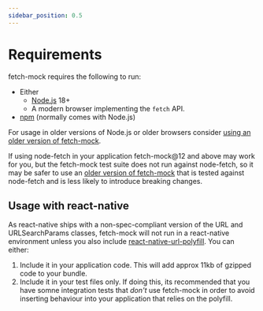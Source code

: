 ```yaml
---
sidebar_position: 0.5
---
```


# Requirements

fetch-mock requires the following to run:

- Either
  - [Node.js](https://Node.js.org/) 18+
  - A modern browser implementing the `fetch` API.
- [npm](https://www.npmjs.com/package/npm) (normally comes with Node.js)

For usage in older versions of Node.js or older browsers consider [using an older version of fetch-mock](/fetch-mock/docs/legacy-api).

If using node-fetch in your application fetch-mock@12 and above may work for you, but the fetch-mock test suite does not run against node-fetch, so it may be safer to use an [older version of fetch-mock](http://localhost:3000/fetch-mock/docs/legacy-api/) that is tested against node-fetch and is less likely to introduce breaking changes.

## Usage with react-native

As react-native ships with a non-spec-compliant version of the URL and URLSearchParams classes, fetch-mock will not run in a react-native environment unless you also include [react-native-url-polyfill](https://www.npmjs.com/package/react-native-url-polyfill). You can either:

1. Include it in your application code. This will add approx 11kb of gzipped code to your bundle.
2. Include it in your test files only. If doing this, its recommended that you have somne integration tests that _don't_ use fetch-mock in order to avoid inserting behaviour into your application that relies on the polyfill.
